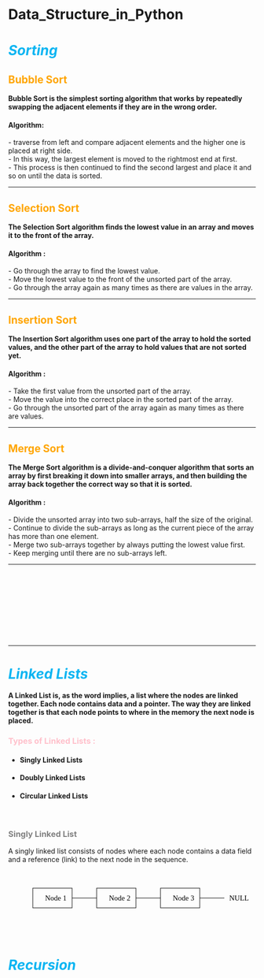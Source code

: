 # Data_Structure_in_Python

<h1 style="color: #0cb5f2;"><i>Sorting</i></h1>
<h2 style="color: orange;">Bubble Sort</h2>
<b>Bubble Sort is the simplest sorting algorithm that works by repeatedly swapping the adjacent elements if they are in the wrong order.</b>
<h4>Algorithm: </h4>
- traverse from left and compare adjacent elements and the higher one is placed at right side. <br>
- In this way, the largest element is moved to the rightmost end at first. <br>
- This process is then continued to find the second largest and place it and so on until the data is sorted.<br>
<hr>
<h2 style="color: orange;">Selection Sort</h2>
<b>The Selection Sort algorithm finds the lowest value in an array and moves it to the front of the array.</b>
<h4>Algorithm : </h4>
- Go through the array to find the lowest value.<br>
- Move the lowest value to the front of the unsorted part of the array.<br>
- Go through the array again as many times as there are values in the array.<br>
<hr>
<h2 style="color: orange;">Insertion Sort</h2>
<b>The Insertion Sort algorithm uses one part of the array to hold the sorted values, and the other part of the array to hold values that are not sorted yet.</b>
<h4>Algorithm : </h4>
- Take the first value from the unsorted part of the array.<br>
- Move the value into the correct place in the sorted part of the array.<br>
- Go through the unsorted part of the array again as many times as there are values.<br>
<hr>
<h2 style="color: orange;">Merge Sort</h2>
<b>The Merge Sort algorithm is a divide-and-conquer algorithm that sorts an array by first breaking it down into smaller arrays, and then building the array back together the correct way so that it is sorted.</b>
<h4>Algorithm :</h4>
- Divide the unsorted array into two sub-arrays, half the size of the original.<br>
- Continue to divide the sub-arrays as long as the current piece of the array has more than one element.<br>
- Merge two sub-arrays together by always putting the lowest value first.<br>
- Keep merging until there are no sub-arrays left.<br>
<hr>


<br><br><br><br><br><br><br><br>
<hr>
<!-- Linked List Starts From Here -->
<h1 style="color: #0cb5f2;"><i>Linked Lists</i></h1>
<b>A Linked List is, as the word implies, a list where the nodes are linked together. Each node contains data and a pointer. The way they are linked together is that each node points to where in the memory the next node is placed.</b>

<h3 style="color: pink;">Types of Linked Lists : </h3>
<ul>
    <li><h4>Singly Linked Lists</h4></li>
    <li><h4>Doubly Linked Lists</h4></li>
    <li><h4>Circular Linked Lists</h4></li>
</ul>
<br>
<h3 style="color:grey;">Singly Linked List</h3>
A singly linked list consists of nodes where each node contains a data field and a reference (link) to the next node in the sequence.

<div>
<svg width="500" height="150">
  <!-- First Node -->
  <rect x="50" y="50" width="80" height="40" stroke="black" fill="none"/>
  <text x="75" y="75" font-family="Verdana" font-size="15" fill="black">Node 1</text>
  <line x1="130" y1="70" x2="180" y2="70" stroke="black" />

  <!-- Second Node -->
  <rect x="180" y="50" width="80" height="40" stroke="black" fill="none"/>
  <text x="205" y="75" font-family="Verdana" font-size="15" fill="black">Node 2</text>
  <line x1="260" y1="70" x2="310" y2="70" stroke="black" />

  <!-- Third Node -->
  <rect x="310" y="50" width="80" height="40" stroke="black" fill="none"/>
  <text x="335" y="75" font-family="Verdana" font-size="15" fill="black">Node 3</text>
  <line x1="390" y1="70" x2="440" y2="70" stroke="black" />
  <text x="450" y="75" font-family="Verdana" font-size="15" fill="black">NULL</text>
</svg>
</div>

<!-- Recursion Starts From Here -->
<h1 style="color: #0cb5f2;"><i>Recursion</i></h1>

